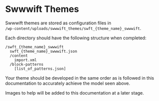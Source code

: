 # Swwwift Themes

Swwwift themes are stored as configuration files in\
`/wp-content/uploads/swwwift_themes/swft_{theme_name}_swwwift`.

Each directory should have the following structure when completed:

```
/swft_{theme_name}_swwwift
  swft_{theme_name}_swwwift.json
  /content
    import.xml
  /block-patterns
    [list_of_patterns.json]
```

Your theme should be developed in the same order as is followed in this documentation to accurately achieve the model seen above.

Images to help will be added to this documentation at a later stage.